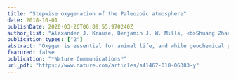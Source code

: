 ```yaml
---
title: "Stepwise oxygenation of the Paleozoic atmosphere"
date: 2018-10-01
publishDate: 2020-03-26T06:09:55.970240Z
author_list: "Alexander J. Krause, Benjamin J. W. Mills, <b>Shuang Zhang</b>, Noah J. Planavsky, Timothy M. Lenton, Simon W. Poulton"
publication_types: ["2"]
abstract: "Oxygen is essential for animal life, and while geochemical proxies have been instrumental in determining the broad evolutionary history of oxygen on Earth, much of our insight into Phanerozoic oxygen comes from biogeochemical modelling. The GEOCARBSULF model utilizes carbon and sulphur isotope records to produce the most detailed history of Phanerozoic atmospheric O2 currently available. However, its predictions for the Paleozoic disagree with geochemical proxies, and with non-isotope modelling. Here we show that GEOCARBSULF oversimplifies the geochemistry of sulphur isotope fractionation, returning unrealistic values for the O2 sourced from pyrite burial when oxygen is low. We rebuild the model from first principles, utilizing an improved numerical scheme, the latest carbon isotope data, and we replace the sulphur cycle equations in line with forwards modelling approaches. Our new model, GEOCARBSULFOR, produces a revised, highly-detailed prediction for Phanerozoic O2 that is consistent with available proxy data, and independently supports a Paleozoic Oxygenation Event, which likely contributed to the observed radiation of complex, diverse fauna at this time."
featured: false
publication: "*Nature Communications*"
url_pdf: "https://www.nature.com/articles/s41467-018-06383-y"
---
```


